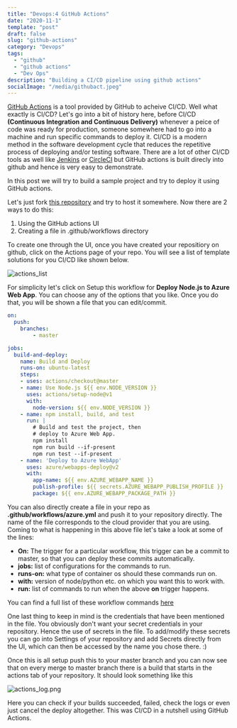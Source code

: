 ```yaml
---
title: "Devops:4 GitHub Actions"
date: "2020-11-1"
template: "post"
draft: false
slug: "github-actions"
category: "Devops"
tags:
  - "github"
  - "github actions"
  - "Dev Ops"
description: "Building a CI/CD pipeline using github actions"
socialImage: "/media/githubact.jpeg"
---
```



[GitHub Actions](https://github.com/features/actions) is a tool provided by GitHub to acheive CI/CD. Well what exactly is CI/CD? Let's go into a bit of history here, before CI/CD **(Continuous Integration and Continuous Delivery)** whenever a peice of code was ready for production, someone somewhere had to go into a machine and run specific commands to deploy it. CI/CD is a modern method in the software development cycle that reduces the repetitive process of deploying and/or testing software. There are a lot of other CI/CD tools as well like [Jenkins](https://www.jenkins.io/) or [CircleCI](https://circleci.com/) but GitHub actions is built direcly into github and hence is very easy to demonstrate.

In this post we will try to build a sample project and try to deploy it using GitHub actions.

Let's just fork [this repository](https://github.com/heroku/node-js-getting-started) and try to host it somewhere. Now there are 2 ways to do this:

1. Using the GitHub actions UI
2. Creating a file in .github/workflows directory

To create one through the UI, once you have created your repositiory on github, click on the Actions page of your repo. You will see a list of template solutions for you CI/CD like shown below.

![actions_list](/media/actions_list.png)

For simplicity let's click on Setup this workflow for **Deploy Node.js to Azure Web App**. You can choose any of the options that you like. Once you do that, you will be shown a file that you can edit/commit.

```yml
on:
  push:
    branches:
        - master

jobs:
  build-and-deploy:
    name: Build and Deploy
    runs-on: ubuntu-latest
    steps:
    - uses: actions/checkout@master
    - name: Use Node.js ${{ env.NODE_VERSION }}
      uses: actions/setup-node@v1
      with:
        node-version: ${{ env.NODE_VERSION }}
    - name: npm install, build, and test
      run: |
        # Build and test the project, then
        # deploy to Azure Web App.
        npm install
        npm run build --if-present
        npm run test --if-present
    - name: 'Deploy to Azure WebApp'
      uses: azure/webapps-deploy@v2
      with:
        app-name: ${{ env.AZURE_WEBAPP_NAME }}
        publish-profile: ${{ secrets.AZURE_WEBAPP_PUBLISH_PROFILE }}
        package: ${{ env.AZURE_WEBAPP_PACKAGE_PATH }}
```

You can also directly create a file in your repo as **.github/workflows/azure.yml** and push it to your repository directly. The name of the file corresponds to the cloud provider that you are using. Coming to what is happening in this above file let's take a look at some of the lines:

- **On:** The trigger for a particular workflow, this trigger can be a commit to master, so that you can deploy these commits automatically.
- **jobs:** list of configurations for the commands to run.
- **runs-on:** what type of container os should these commands run on.
- **with:** version of node/python etc. on which you want this to work with.
- **run:** list of commands to run when the above **on** trigger happens.

You can find a full list of these workflow commands [here](https://docs.github.com/en/free-pro-team@latest/actions/reference/workflow-syntax-for-github-actions)


One last thing to keep in mind is the credentials that have been mentioned in the file. You obviously don't want your secret credentials in your repository. Hence the use of secrets in the file. To add/modify these secrets you can go into Settings of your repository and add Secrets directly from the UI, which can then be accessed by the name you chose there. :)

Once this is all setup push this to your master branch and you can now see that on every merge to master branch there is a build that starts in the actions tab of your repository. It should look something like this

![actions_log.png](/media/actions_log.png)

Here you can check if your builds succeeded, failed, check the logs or even just cancel the deploy altogether.
This was CI/CD in a nutshell using GitHub Actions.



